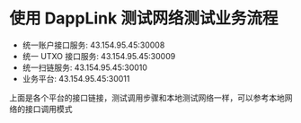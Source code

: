 # 使用 DappLink 测试网络测试业务流程

- 统一账户接口服务: 43.154.95.45:30008
- 统一 UTXO 接口服务: 43.154.95.45:30009
- 统一扫链服务: 43.154.95.45:30010
- 业务平台: 43.154.95.45:30011

上面是各个平台的接口链接，测试调用步骤和本地测试网络一样，可以参考本地网络的接口调用模式
